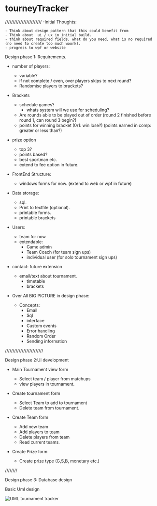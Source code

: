 # tourneyTracker

////////////////////////
-Initial Thoughts:

    - Think about design pattern that this could benefit from
    - Think about  ui / ux in initial build.
    - think about required fields, what do you need, what is no required (no need to create too much woork).
    - progress to wpf or website


Design phase 1: Requirements.

- number of players: 
    - variable? 
    - if not complete / even, over players skips to next round?
    - Randomise players to brackets?
    
 - Brackets
    - schedule games?
       - whats system will we use for scheduling?
    - Are rounds able to be played out of order (round 2 finished before round 1, can round 3 begin?)
    - points for winning bracket (0/1: win lose?) (points earned in comp: greater or less than?)
 
 - prize option
    - top 3?
    - points based?
    - best sportman etc. 
    - extend to fee option in future.

- FrontEnd Structure: 
    - windows forms for now. (extend to web or wpf in future)


- Data storage: 
    - sql.
    - Print to textfile (optional).
    - printable forms.
    - printable brackets

    
- Users: 
    - team for now 
    - extendable:
      - Game admin
      - Team Coach (for team sign ups)
      - individual user (for solo tournament sign ups) 

      
- contact: future extension
    - email/text about tournament.
        - timetable
        - brackets
        
- Over All BIG PICTURE in design phase:
    - Concepts:
      - Email
      - Sql
      - interface
      - Custom events
      - Error handling
      - Random Order
      - Sending information
      
      
/////////////////////////

Design phase 2:UI development


- Main Tournament view form
    - Select team / player from matchups
    - view players in tournament.
      
- Create tournament form
    - Select Team to add to tournament
    - Delete team from tournament.
      
- Create Team form
    - Add new team
    - Add players to team
    - Delete players from team
    - Read current teams.
      
- Create Prize form
    - Create prize type (G,S,B, monetary etc.)

////////

Design phase 3: Database design

Basic Uml design

![UML tournament tracker](https://user-images.githubusercontent.com/72698786/200116925-347c7eb6-6eaf-4feb-9988-4c7618b2dd89.png)

